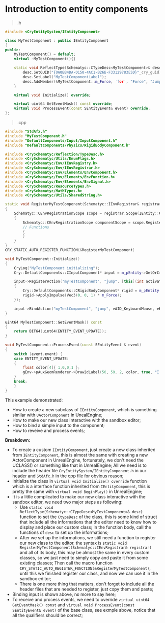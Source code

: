 # Introduction to entity components
> .h
```C++
#include <CryEntitySystem/IEntityComponent>

class MyTestComponent : public IEntityComponent
{
public:
    MyTestComponent() = default;
    virtual ~MyTestComponent(){}

    static void ReflectType(Schematyc::CTypeDesc<MyTestComponent>& desc) {
		desc.SetGUID("{0A0BB4DA-0150-4AC1-B26B-F33129783E5D}"_cry_guid);
		desc.SetLabel("MyTestComponentLabel");
		desc.AddMember(&MyTestComponent::m_Force, 'for', "Force", "JumpForce", "Force of jump", 10.0f);
	}

    virtual void Initialize() override;

    virtual uint64 GetEventMask() const override;
    virtual void ProcessEvent(const SEntityEvent& event) override;
};
```
> .cpp
```C++
#include "StdAfx.h"
#include "MyTestComponent.h"
#include "DefaultComponents/Input/InputComponent.h"
#include "DefaultComponents/Physics/RigidBodyComponent.h"

#include <CrySchematyc/Reflection/TypeDesc.h>
#include <CrySchematyc/Utils/EnumFlags.h>
#include <CrySchematyc/Env/IEnvRegistry.h>
#include <CrySchematyc/Env/IEnvRegistrar.h>
#include <CrySchematyc/Env/Elements/EnvComponent.h>
#include <CrySchematyc/Env/Elements/EnvFunction.h>
#include <CrySchematyc/Env/Elements/EnvSignal.h>
#include <CrySchematyc/ResourceTypes.h>
#include <CrySchematyc/MathTypes.h>
#include <CrySchematyc/Utils/SharedString.h>

static void RegisterMyTestComponent(Schematyc::IEnvRegistrar& registrar)
{
	Schematyc::CEnvRegistrationScope scope = registrar.Scope(IEntity::GetEntityScopeGUID());
	{
		Schematyc::CEnvRegistrationScope componentScope = scope.Register(SCHEMATYC_MAKE_ENV_COMPONENT(MyTestComponent));
		// Functions
		{
		}
	}
}
CRY_STATIC_AUTO_REGISTER_FUNCTION(&RegisterMyTestComponent)

void MyTestComponent::Initialize()
{
	CryLog("MyTestComponent initializing");
	Cry::DefaultComponents::CInputComponent* input = m_pEntity->GetOrCreateComponent<Cry::DefaultComponents::CInputComponent>();

	input->RegisterAction("myTestComponent", "jump", [this](int activationMode, float value)
	{
		Cry::DefaultComponents::CRigidBodyComponent* rigid = m_pEntity->GetOrCreateComponent<Cry::DefaultComponents::CRigidBodyComponent>();
		rigid->ApplyImpulse(Vec3(0, 0, 1) * m_Force);
	});

	input->BindAction("myTestComponent", "jump", eAID_KeyboardMouse, eKI_Mouse1);
}

uint64 MyTestComponent::GetEventMask() const
{
	return BIT64(uint64(ENTITY_EVENT_UPDATE));
}

void MyTestComponent::ProcessEvent(const SEntityEvent & event)
{
	switch (event.event) {
	case ENTITY_EVENT_UPDATE:
	{
		float color[4]{ 1,0,0,1 };
		gEnv->pAuxGeomRenderer->Draw2dLabel(50, 50, 2, color, true, "I was updated");		
	}
	break;
	}
}
```
This example demonstrated:
- How to create a new subclass of `IEntityComponent`, which is something similar with  `UActorComponent` in UnealEngine;
- How to make our new class interactive with the sandbox editor;
- How to bind a simple input to the component;
- How to reveive and process events;

**Breakdown:**
- To create a custom `IEntityComponent`, just create a new class inherited from `IEntityComponent`, this is almost the same with creating a new ActorComponent in UnrealEngine, fortunately, we don't need the UCLASS() or something like that in UnrealEngine; All we need is to include the header file `CryEntitySystem/IEntityComponent.h` in our header and `StdAfx.h` in the cpp file for obvious reason;
- Initialize the class in `virtual void Initialize() override` function which is a interface function inherited from `IEntityComponent`, this is pretty the same with `virtual void BeginPlay()` in UnrealEngine;
- It is a little complicated to make our new class interactive with the sandbox editor, we need two major steps as following:
    - Use `static void ReflectType(Schematyc::CTypeDesc<MyTestComponent>& desc)` function to set the `CtypeDesc` of the class, this is some kind of struct that include all the informations that the editor need to know how to display and place our custom class; In the function body, call the functions of `desc` to set up the informations;
    -  After we set up the informations, we still need a function to register our new class to the editor, the syntax is `static void RegisterMyTestComponent(Schematyc::IEnvRegistrar& registrar)` and all of its body, this may be almost the same in every custom classes, so we just need to simply copy and paste it from some existing classes; Then call the macro function `CRY_STATIC_AUTO_REGISTER_FUNCTION(&RegisterMyTestComponent)`, until this we finished register our class, and now we can use it in the sandbox editor;
    -  There is one more thing that matters, don't forget to include all the header files that are needed to register, just copy them and paste;
 -  Binding input is shown above, no more to say here;
 -  To receive and process events, we need to override `virtual uint64 GetEventMask() const` and `virtual void ProcessEvent(const SEntityEvent& event)` of the base class, see exmple above, notice that all the qualifiers should be correct;

